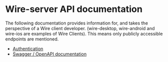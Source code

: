 # Wire-server API documentation

The following documentation provides information for, and takes the perspective of a Wire client developer. (wire-desktop, wire-android and wire-ios are examples of Wire Clients). This means only publicly accessible endpoints are mentioned.

* [Authentication](authentication.md)
* [Swagger / OpenAPI documentation](swagger.md)
